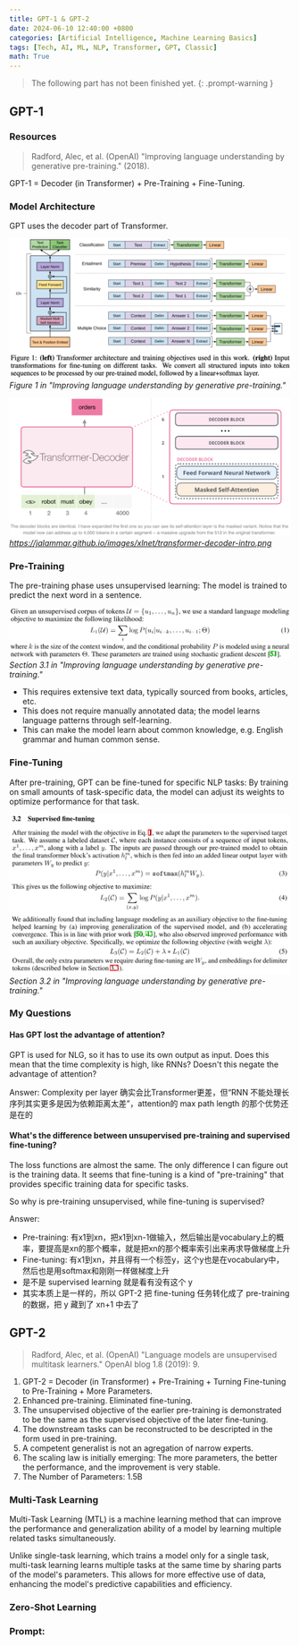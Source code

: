 ```yaml
---
title: GPT-1 & GPT-2
date: 2024-06-10 12:40:00 +0800
categories: [Artificial Intelligence, Machine Learning Basics]
tags: [Tech, AI, ML, NLP, Transformer, GPT, Classic]
math: True
---
```


> The following part has not been finished yet.
{: .prompt-warning }

## GPT-1

### Resources

> Radford, Alec, et al. (OpenAI) "Improving language understanding by generative pre-training." (2018).

GPT-1 = Decoder (in Transformer) + Pre-Training + Fine-Tuning.

### Model Architecture

GPT uses the decoder part of Transformer. 

![](../../../assets/img/2024-06-10-GPTs/img_2024-06-11-02-43-05.png)
_Figure 1 in "Improving language understanding by generative pre-training."_


![](../../../assets/img/2024-06-10-GPTs/img_2024-06-11-02-44-43.png)
_https://jalammar.github.io/images/xlnet/transformer-decoder-intro.png_


### Pre-Training

The pre-training phase uses unsupervised learning: The model is trained to predict the next word in a sentence.

![](../../../assets/img/2024-06-10-GPTs/img_2024-06-12-15-35-22.png)
_Section 3.1 in "Improving language understanding by generative pre-training."_

- This requires extensive text data, typically sourced from books, articles, etc.
- This does not require manually annotated data; the model learns language patterns through self-learning.
- This can make the model learn about common knowledge, e.g. English grammar and human common sense.


### Fine-Tuning

After pre-training, GPT can be fine-tuned for specific NLP tasks: By training on small amounts of task-specific data, the model can adjust its weights to optimize performance for that task.

![](../../../assets/img/2024-06-10-GPTs/img_2024-06-12-20-15-19.png)
_Section 3.2 in "Improving language understanding by generative pre-training."_

<!-- GPT can be fine-tuned for various tasks such as 
- text classification, 
- summarization, 
- question-answering, 
- and translation.

#### Task 1: Textual Entailment

**Textual entailment** is a task in natural language processing that focuses on determining the logical relationship between two text fragments. Specifically, it examines whether one text fragment (known as the premise) can logically imply another text fragment (known as the hypothesis).

This task is generally divided into three possible relationships:
1. **Entailment**: If the hypothesis can be logically inferred from the premise, then the premise entails the hypothesis.
2. **Contradiction**: If the premise and hypothesis logically conflict with each other, meaning the truth of the premise implies the hypothesis cannot be true, then they are contradictory.
3. **Neutral**: If there is no clear logical relationship between the premise and the hypothesis, meaning the truth or falsehood of the premise does not directly affect the truth of the hypothesis, then they are considered neutral.

Textual entailment is crucial in many NLP applications, such as question answering systems, text summarization, and information retrieval. By understanding and analyzing the logical relationships between texts, machines can better process and understand natural language. -->


### My Questions

#### Has GPT lost the advantage of attention?

GPT is used for NLG, so it has to use its own output as input. Does this mean that the time complexity is high, like RNNs? Doesn't this negate the advantage of attention?

Answer: Complexity per layer 确实会比Transformer更差，但“RNN 不能处理长序列其实更多是因为依赖距离太差”，attention的 max path length 的那个优势还是在的

#### What's the difference between unsupervised pre-training and supervised fine-tuning?

The loss functions are almost the same. The only difference I can figure out is the training data. It seems that fine-tuning is a kind of "pre-training" that provides specific training data for specific tasks. 

So why is pre-training unsupervised, while fine-tuning is supervised? 

Answer:
- Pre-training: 有x1到xn，把x1到xn-1做输入，然后输出是vocabulary上的概率，要提高是xn的那个概率，就是把xn的那个概率索引出来再求导做梯度上升
- Fine-tuning: 有x1到xn，并且得有一个标签y，这个y也是在vocabulary中，然后也是用softmax和刚刚一样做梯度上升
- 是不是 supervised learning 就是看有没有这个 y
- 其实本质上是一样的，所以 GPT-2 把 fine-tuning 任务转化成了 pre-training的数据，把 y 藏到了 xn+1 中去了

## GPT-2

> Radford, Alec, et al. (OpenAI) "Language models are unsupervised multitask learners." OpenAI blog 1.8 (2019): 9.

1. GPT-2 = Decoder (in Transformer) + Pre-Training + Turning Fine-tuning to Pre-Training + More Parameters.
2. Enhanced pre-training. Eliminated fine-tuning.
  1. The unsupervised objective of the earlier pre-training is demonstrated to be the same as the supervised objective of the later fine-tuning.
  2. The downstream tasks can be reconstructed to be descripted in the form used in pre-training.
  3. A competent generalist is not an agregation of narrow experts.
3. The scaling law is initially emerging: The more parameters, the better the performance, and the improvement is very stable.
4. The Number of Parameters: 1.5B


### Multi-Task Learning

Multi-Task Learning (MTL) is a machine learning method that can improve the performance and generalization ability of a model by learning multiple related tasks simultaneously. 

Unlike single-task learning, which trains a model only for a single task, multi-task learning learns multiple tasks at the same time by sharing parts of the model's parameters. This allows for more effective use of data, enhancing the model's predictive capabilities and efficiency.



### Zero-Shot Learning


### Prompt:
